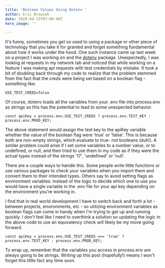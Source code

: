 ```yaml
---
title: 'Boolean Values Using Dotenv '
author: Eric Broucek
date: 2020-04-13T07:00:00Z
hero_image: ''

---
```

It's funny, sometimes you get so used to using a package or other piece of technology that you take it for granted and forget something fundamental about how it works under the hood.  One such instance came up last week on a project I was working on and the [dotenv](https://www.npmjs.com/package/dotenv) package. Unexpectedly, I was looking at requests in my network tab and noticed that while working on a feature I was making api requests with test credentials by mistake.  It took a bit of doubling back through my code to realize that the problem stemmed from the fact that the creds were being set based on a boolean flag - something like:

    USE_TEST_CREDS=false

Of course, dotenv loads all the variables from your .env file into process.env as strings so this has the potential to lead to some unexpected behavior.

    const apiKey = process.env.USE_TEST_CREDS ? process.env.TEST_KEY : process.env.PROD_KEY;

The above statement would assign the test key to the apiKey variable whether the value of the boolean flag were 'true' or 'false'.  This is because both are non-empty strings, which evaluate to true- not booleans (duh!).  A similar problem could arise if I set some variables to a number value, or to undefined, or null, and then tried to use them in my code as if they were the actual types instead of the strings '17', 'undefined' or 'null'.

There are a couple ways to handle this.  Some people write little functions or use various packages to check your variables when you import them and convert them to their intended types.  Others say to avoid setting flags as environment variables: instead of the logic to decide which one to use you would have a single variable in the .env file for your api key depending on the environment you're working in.

I find that in real world development I have to switch back and forth a lot - between projects, environments, etc - so utilizing environment variables as boolean flags can come in handy when I'm trying to get up and running quickly.  I don't feel like I need to overthink a solution so updating the logic in the above code to use an equivalency check will likely be my move going forward.

    const apiKey = process.env.USE_TEST_CREDS === 'true' ? process.env.TEST_KEY : process.env.PROD_KEY;

To wrap up, remember that the variables you access in process.env are always going to be strings.  Writing up this post (hopefully!) means I won't forget this little fact any time soon.
